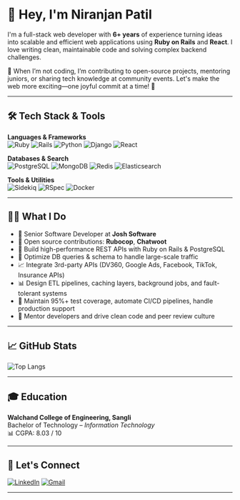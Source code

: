# 👋 Hey, I'm Niranjan Patil

I'm a full-stack web developer with **6+ years** of experience turning ideas into scalable and efficient web applications using **Ruby on Rails** and **React**. I love writing clean, maintainable code and solving complex backend challenges.

🧠 When I’m not coding, I’m contributing to open-source projects, mentoring juniors, or sharing tech knowledge at community events. Let's make the web more exciting—one joyful commit at a time! 🚀

---

## 🛠 Tech Stack & Tools

**Languages & Frameworks**  
![Ruby](https://img.shields.io/badge/-Ruby-CC342D?style=flat&logo=ruby&logoColor=white)
![Rails](https://img.shields.io/badge/-Rails-CC0000?style=flat&logo=ruby-on-rails&logoColor=white)
![Python](https://img.shields.io/badge/-Python-3776AB?style=flat&logo=python&logoColor=white)
![Django](https://img.shields.io/badge/-Django-092E20?style=flat&logo=django&logoColor=white)
![React](https://img.shields.io/badge/-React-20232A?style=flat&logo=react&logoColor=61DAFB)

**Databases & Search**  
![PostgreSQL](https://img.shields.io/badge/-PostgreSQL-336791?style=flat&logo=postgresql&logoColor=white)
![MongoDB](https://img.shields.io/badge/-MongoDB-47A248?style=flat&logo=mongodb&logoColor=white)
![Redis](https://img.shields.io/badge/-Redis-DC382D?style=flat&logo=redis&logoColor=white)
![Elasticsearch](https://img.shields.io/badge/-Elasticsearch-005571?style=flat&logo=elasticsearch)

**Tools & Utilities**  
![Sidekiq](https://img.shields.io/badge/-Sidekiq-CC0000?style=flat)
![RSpec](https://img.shields.io/badge/-RSpec-ff4c6d?style=flat)
![Docker](https://img.shields.io/badge/-Docker-2496ED?style=flat&logo=docker&logoColor=white)


---

## 👨‍💻 What I Do

- 💼 Senior Software Developer at **Josh Software**
- 🔭 Open source contributions: **Rubocop**, **Chatwoot**
- 🔧 Build high-performance REST APIs with Ruby on Rails & PostgreSQL
- 🚀 Optimize DB queries & schema to handle large-scale traffic
- 📈 Integrate 3rd-party APIs (DV360, Google Ads, Facebook, TikTok, Insurance APIs)
- 📊 Design ETL pipelines, caching layers, background jobs, and fault-tolerant systems
- 🧪 Maintain 95%+ test coverage, automate CI/CD pipelines, handle production support
- 🤝 Mentor developers and drive clean code and peer review culture

---

## 📈 GitHub Stats

<!--
![Niranjan's GitHub stats](https://github-readme-stats.vercel.app/api?username=niranjan-patil&show_icons=true&theme=radical)
-->
![Top Langs](https://github-readme-stats.vercel.app/api/top-langs/?username=niranjan-patil&layout=compact&theme=radical)

---

## 🎓 Education

**Walchand College of Engineering, Sangli**  
Bachelor of Technology – *Information Technology*  
📊 CGPA: 8.03 / 10

---

## 💬 Let's Connect

[![LinkedIn](https://img.shields.io/badge/-LinkedIn-blue?style=flat&logo=linkedin&logoColor=white)](https://www.linkedin.com/in/niranjan-patil-6535a7124/)
[![Gmail](https://img.shields.io/badge/-niranjanpatil582@gmail.com-D14836?style=flat&logo=gmail&logoColor=white)](mailto:niranjanpatil582@gmail.com)

---
<!--
## 🚀 Community & Open Source

- 🧑‍🏫 Conducted **Ruby on Rails** and **Git** training sessions for interns at Josh Software
- 💻 **Rails Girls Pune** coach (2019 & 2020)
- 🎤 Organizer of multiple tech workshops and events at WCE Sangli

<!--
**niranjan-patil/niranjan-patil** is a ✨ _special_ ✨ repository because its `README.md` (this file) appears on your GitHub profile.

Here are some ideas to get you started:

- 🔭 I’m currently working on ...
- 🌱 I’m currently learning ...
- 👯 I’m looking to collaborate on ...
- 🤔 I’m looking for help with ...
- 💬 Ask me about ...
- 📫 How to reach me: ...
- 😄 Pronouns: ...
- ⚡ Fun fact: ...
-->

